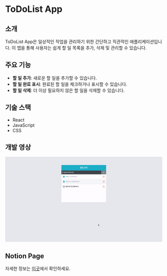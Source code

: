 # ToDoList App

## 소개

ToDoList App은 일상적인 작업을 관리하기 위한 간단하고 직관적인 애플리케이션입니다. 이 앱을 통해 사용자는 쉽게 할 일 목록을 추가, 삭제 및 관리할 수 있습니다.

## 주요 기능

- **할 일 추가**: 새로운 할 일을 추가할 수 있습니다.
- **할 일 완료 표시**: 완료된 할 일을 체크하거나 표시할 수 있습니다.
- **할 일 삭제**: 더 이상 필요하지 않은 할 일을 삭제할 수 있습니다.

## 기술 스택

- React
- JavaScript
- CSS

## 개발 영상
![TodoList](https://github.com/ejyooDEV/react-project/blob/dev/TodoListApp.gif)

## Notion Page
자세한 정보는 [이곳](https://quirky-dryer-226.notion.site/To-do-List-App-24672124f386490aa8eef65fa669e340?pvs=4)에서 확인하세요.
